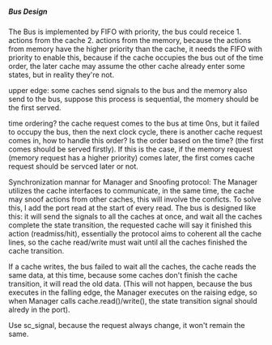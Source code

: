 ##### Bus Design
The Bus is implemented by FIFO with priority, the bus could receice 1. actions from the cache 2. actions from the memory, because the actions from memory have the higher priority than the cache, it needs the FIFO with priority to enable this, because if the cache occupies the bus out of the time order, the later cache may assume the other cache already enter some states, but in reality they're not.

upper edge: some caches send signals to the bus and the memory also send to the bus, suppose this process is sequential, the momery should be the first served.

time ordering? the cache request comes to the bus at time 0ns, but it failed to occupy the bus, then the next clock cycle, there is another cache request comes in, how to handle this order? Is the order based on the time? (the first comes should be served firstly). If this is the case, if the memory request (memory request has a higher priority) comes later, the first comes cache request should be servced later or not.

Synchronization mannar for Manager and Snoofing protocol:
The Manager utilizes the cache interfaces to communicate, in the same time, the cache may snoof actions from other caches, this will involve the conficts.
To solve this, I add the port read at the start of every read. The bus is designed like this: it will send the signals to all the caches at once, and wait all the caches complete the state transition, the requested cache will say it finished this action (readmiss/hit), essentially the protocol aims to coherent all the cache lines, so the cache read/write must wait until all the caches finished the cache transition.

If a cache writes, the bus failed to wait all the caches, the cache reads the same data, at this time, because some caches don't finish the cache transition, it will read the old data. (This will not happen, because the bus executes in the falling edge, the Manager executes on the raising edge, so when Manager calls cache.read()/write(), the state transition signal should alredy in the port).

Use sc_signal, because the request always change, it won't remain the same.
